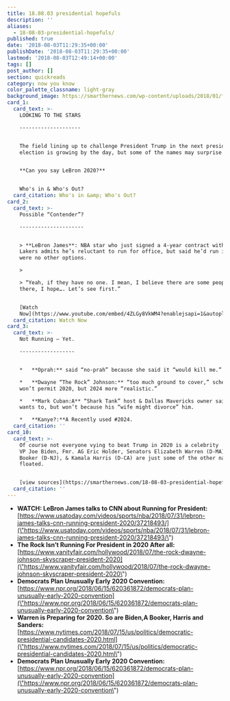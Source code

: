 ```yaml
---
title: 18.08.03 presidential hopefuls
description: ''
aliases:
  - 18-08-03-presidential-hopefuls/
published: true
date: '2018-08-03T11:29:35+00:00'
publishDate: '2018-08-03T11:29:35+00:00'
lastmod: '2018-08-03T12:49:14+00:00'
tags: []
post_author: []
section: quickreads
category: now you know
color_palette_classname: light-gray
background_image: https://smarthernews.com/wp-content/uploads/2018/01/flags-scaled.jpg
card_1:
  card_text: >-
    LOOKING TO THE STARS

    --------------------


    The field lining up to challenge President Trump in the next presidential
    election is growing by the day, but some of the names may surprise you…


    **Can you say LeBron 2020?**


    Who's in & Who's Out?
  card_citation: Who's in &amp; Who's Out?
card_2:
  card_text: >-
    Possible “Contender”?

    ---------------------


    > **LeBron James**: NBA star who just signed a 4-year contract with the LA
    Lakers admits he’s reluctant to run for office, but said he’d run if there
    were no other options.

    > 

    > “Yeah, if they have no one. I mean, I believe there are some people out
    there, I hope…. Let’s see first.”


    [Watch
    Now](https://www.youtube.com/embed/4ZLGy8VkWM4?enablejsapi=1&autoplay=1&rel=0)
  card_citation: Watch Now
card_3:
  card_text: >-
    Not Running – Yet.

    ------------------


    *   **Oprah:** said “no-prah” because she said it “would kill me.”

    *   **Dwayne “The Rock” Johnson:** “too much ground to cover,” schedule
    won’t permit 2020, but 2024 more “realistic.”

    *   **Mark Cuban:A** “Shark Tank” host & Dallas Mavericks owner said he
    wants to, but won’t because his “wife might divorce” him.

    *   **Kanye?:**A Recently used #2024.
  card_citation: ''
card_10:
  card_text: >-
    Of course not everyone vying to beat Trump in 2020 is a celebrity ... Fmr.
    VP Joe Biden, Fmr. AG Eric Holder, Senators Elizabeth Warren (D-MA), Cory
    Booker (D-NJ), & Kamala Harris (D-CA) are just some of the other names being
    floated.


    [view sources](https://smarthernews.com/18-08-03-presidential-hopefuls/)
  card_citation: ''
---
```

*   **WATCH: LeBron James talks to CNN about Running for President:**  
    [https://www.usatoday.com/videos/sports/nba/2018/07/31/lebron-james-talks-cnn-running-president-2020/37218493/](\"https://www.usatoday.com/videos/sports/nba/2018/07/31/lebron-james-talks-cnn-running-president-2020/37218493/\")
*   **The Rock Isn’t Running For President in 2020 After all:**  
    [https://www.vanityfair.com/hollywood/2018/07/the-rock-dwayne-johnson-skyscraper-president-2020](\"https://www.vanityfair.com/hollywood/2018/07/the-rock-dwayne-johnson-skyscraper-president-2020\")
*   **Democrats Plan Unusually Early 2020 Convention:**  
    [https://www.npr.org/2018/06/15/620361872/democrats-plan-unusually-early-2020-convention](\"https://www.npr.org/2018/06/15/620361872/democrats-plan-unusually-early-2020-convention\")
*   **Warren is Preparing for 2020. So are Biden,A Booker, Harris and Sanders:**  
    [https://www.nytimes.com/2018/07/15/us/politics/democratic-presidential-candidates-2020.html](\"https://www.nytimes.com/2018/07/15/us/politics/democratic-presidential-candidates-2020.html\")
*   **Democrats Plan Unusually Early 2020 Convention:**  
    [https://www.npr.org/2018/06/15/620361872/democrats-plan-unusually-early-2020-convention](\"https://www.npr.org/2018/06/15/620361872/democrats-plan-unusually-early-2020-convention\")